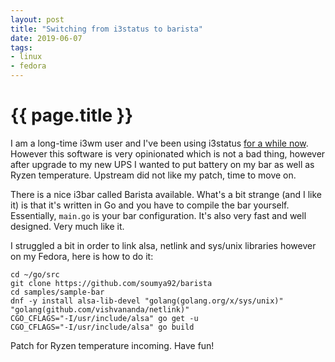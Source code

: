 ```yaml
---
layout: post
title: "Switching from i3status to barista"
date: 2019-06-07
tags:
- linux
- fedora
---
```

{{ page.title }}
================

I am a long-time i3wm user and I've been using i3status [for a while now](https://i3wm.org/docs/user-contributed/lzap-config.html). However this software is very opinionated which is not a bad thing, however after upgrade to my new UPS I wanted to put battery on my bar as well as Ryzen temperature. Upstream did not like my patch, time to move on.

There is a nice i3bar called Barista available. What's a bit strange (and I like it) is that it's written in Go and you have to compile the bar yourself. Essentially, `main.go` is your bar configuration. It's also very fast and well designed. Very much like it.

I struggled a bit in order to link alsa, netlink and sys/unix libraries however on my Fedora, here is how to do it:

    cd ~/go/src
    git clone https://github.com/soumya92/barista
    cd samples/sample-bar
    dnf -y install alsa-lib-devel "golang(golang.org/x/sys/unix)" "golang(github.com/vishvananda/netlink)"
    CGO_CFLAGS="-I/usr/include/alsa" go get -u
    CGO_CFLAGS="-I/usr/include/alsa" go build

Patch for Ryzen temperature incoming. Have fun!
